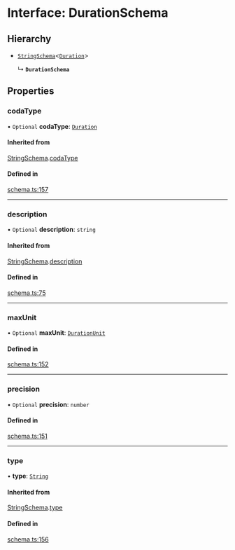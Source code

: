 # Interface: DurationSchema

## Hierarchy

- [`StringSchema`](StringSchema.md)<[`Duration`](../enums/ValueHintType.md#duration)\>

  ↳ **`DurationSchema`**

## Properties

### codaType

• `Optional` **codaType**: [`Duration`](../enums/ValueHintType.md#duration)

#### Inherited from

[StringSchema](StringSchema.md).[codaType](StringSchema.md#codatype)

#### Defined in

[schema.ts:157](https://github.com/coda/packs-sdk/blob/main/schema.ts#L157)

___

### description

• `Optional` **description**: `string`

#### Inherited from

[StringSchema](StringSchema.md).[description](StringSchema.md#description)

#### Defined in

[schema.ts:75](https://github.com/coda/packs-sdk/blob/main/schema.ts#L75)

___

### maxUnit

• `Optional` **maxUnit**: [`DurationUnit`](../enums/DurationUnit.md)

#### Defined in

[schema.ts:152](https://github.com/coda/packs-sdk/blob/main/schema.ts#L152)

___

### precision

• `Optional` **precision**: `number`

#### Defined in

[schema.ts:151](https://github.com/coda/packs-sdk/blob/main/schema.ts#L151)

___

### type

• **type**: [`String`](../enums/ValueType.md#string)

#### Inherited from

[StringSchema](StringSchema.md).[type](StringSchema.md#type)

#### Defined in

[schema.ts:156](https://github.com/coda/packs-sdk/blob/main/schema.ts#L156)
